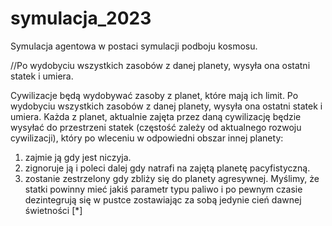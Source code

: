 # symulacja_2023
Symulacja agentowa w postaci symulacji podboju kosmosu.

//Po wydobyciu wszystkich zasobów z danej planety, wysyła ona ostatni statek i umiera.

Cywilizacje będą wydobywać zasoby z planet, które mają ich limit.
Po wydobyciu wszystkich zasobów z danej planety, wysyła ona ostatni statek i umiera.
Każda z planet, aktualnie zajęta przez daną cywilizację będzie
wysyłać do przestrzeni statek (częstość zależy od aktualnego rozwoju cywilizacji), który po wleceniu w
odpowiedni obszar innej planety:
1) zajmie ją gdy jest niczyja.
2) zignoruje ją i poleci dalej gdy natrafi na zajętą planetę pacyfistyczną.
3) zostanie zestrzelony gdy zbliży się do planety agresywnej.
Myślimy, że statki powinny mieć jakiś parametr typu paliwo i po pewnym czasie dezintegrują się w
pustce zostawiając za sobą jedynie cień dawnej świetności [*]